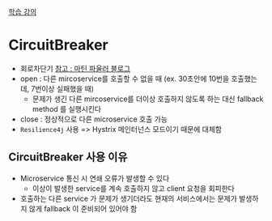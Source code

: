 

[학습 강의](https://www.inflearn.com/course/%EC%8A%A4%ED%94%84%EB%A7%81-%ED%81%B4%EB%9D%BC%EC%9A%B0%EB%93%9C-%EB%A7%88%EC%9D%B4%ED%81%AC%EB%A1%9C%EC%84%9C%EB%B9%84%EC%8A%A4/dashboard)

# CircuitBreaker
- 회로차단기 [참고 : 마틴 파울러 블로그](https://martinfowler.com/bliki/CircuitBreaker.html)
- open : 다른 mircoservice를 호출할 수 없을 때 (ex. 30초안에 10번을 호출했는데, 7번이상 실패했을 때)
  - 문제가 생긴 다른 mircoservice를 더이상 호출하지 않도록 하는 대신 fallback method 를 실행시킨다
- close : 정상적으로 다른 microservice 호출 가능
- `Resilience4j` 사용 => Hystrix 메인터넌스 모드이기 때문에 대체함

## CircuitBreaker 사용 이유
- Microservice 통신 시 연쇄 오류가 발생할 수 있다
  - 이상이 발생한 service를 계속 호출하지 않고 client 요청을 회피한다
- 호출하는 다른 service 가 문제가 생기더라도 현재의 서비스에서는 문제가 발생하지 않게 fallback 이 준비되어 있어야 함
